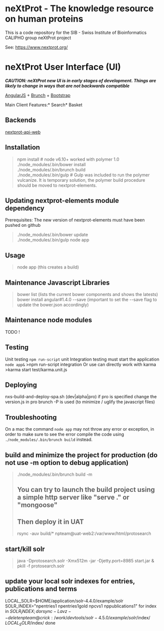 # neXtProt - The knowledge resource on human proteins

This is a code repository for the SIB - Swiss Institute of Bioinformatics CALIPHO group neXtProt project

See: https://www.nextprot.org/

# neXtProt User Interface (UI)

***CAUTION: neXtProt new UI is in early stages of development. Things are likely to change in ways that are not backwards compatible***

[AngularJS](http://angularjs.org) + [Brunch](http://brunch.io) + [Bootstrap](http://twitter.github.com/bootstrap/)

Main Client Features:* Search* Basket

Backends
--------

[nextprot-api-web](https://github.com/calipho-sib/nextprot-api-web)

Installation
------------

> npm install # node v6.10+ worked with polymer 1.0  
> ./node_modules/.bin/bower install   
> ./node_modules/.bin/brunch build   
> ./node_modules/.bin/gulp # Gulp was included to run the polymer vulcanize. It is temporary solution, the polymer build procedure should be moved to nextprot-elements.  


Updating nextprot-elements module dependency
--------------------------------------------

Prerequisites:
The new version of nextprot-elements must have been pushed on github

> ./node_modules/.bin/bower update  
> ./node_modules/.bin/gulp
> node app

Usage
-----

> node app (this creates a build)

Maintenance Javascript Libraries
-------

> bower list (lists the current bower components and shows the latests)   
> bower install angular#1.4.0 --save (important to set the --save flag to update the bower.json accordingly)

Maintenance node modules
-------

TODO !

Testing
-------

Unit testing `npm run-script` unit Integration testing must start the application `node app&` >npm run-script integration Or use can directly work with karma >karma start test/karma.unit.js

Deploying
---------

nxs-build-and-deploy-spa.sh (dev|alpha|pro) if pro is specified change the version.js
in pro brunch -P is used (to minimize / uglify the javascript files)

Troubleshooting
---------------

On a mac the command `node app` may not throw any error or exception, in order to make sure to see the error compile the code using `./node_modules/.bin/brunch build` instead.

build and minimize the project for production (do not use -m option to debug application)
-----------------------------------------------------------------------------------------

> ./node_modules/.bin/brunch build -m
>
> You can try to launch the build project using a simple http server like "serve ." or "mongoose"
> -----------------------------------------------------------------------------------------------
>
> Then deploy it in UAT
> ---------------------
>
> rsync -auv build/* npteam@uat-web2:/var/www/html/protosearch

start/kill solr
---------------

> java -Dprotosearch.solr -Xmx512m -jar -Djetty.port=8985 start.jar & pkill -f protosearch.solr

update your local solr indexes for entries, publications and terms
------------------------------------------------------------------

LOCAL_SOLR=$HOME/application/solr-4.4.0/example/solr SOLR_INDEX="npentries1 npentries1gold npcvs1 nppublications1" for index in $SOLR_INDEX; do rsync -Lavz --delete npteam@crick:/work/devtools/solr-4.5.0/example/solr/$index/ $LOCAL_SOLR/$index/ done
